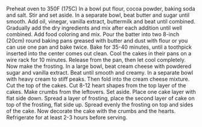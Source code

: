 Preheat oven to 350F (175C)
 In a bowl put flour, cocoa powder, baking soda and salt. Stir and set aside.
  In a separate bowl, beat butter and sugar until smooth. Add oil, vinegar, vanilla extract, buttermilk and beat until combined. Gradually add the dry ingredients and mix after each addition until well combined. Add food coloring and mix.
  Pour the batter into two 8-inch (20cm) round baking pans greased with butter and dust with flour or you can use one pan and bake twice.
  Bake for 35-40 minutes, until a toothpick inserted into the center comes out clean.
  Cool the cakes in their pans on a wire rack for 10 minutes. Release from the pan, then let cool completely.
  Now make the frosting. In a large bowl, beat cream cheese with powdered sugar and vanilla extract. Beat until smooth and creamy. In a separate bowl with heavy cream to stiff peaks. Then fold into the cream cheese mixture.
  Cut the top of the cakes. Cut 8-12 heart shapes from the top layer of the cakes. Make crumbs from the leftovers. Set aside.
  Place one cake layer with flat side down. Spread a layer of frosting, place the second layer of cake on top of the frosting, flat side up. Spread evenly the frosting on top and sides of the cake.
  Now decorate the cake with the crumbs and the hearts.
  Refrigerate for at least 2-3 hours before serving.